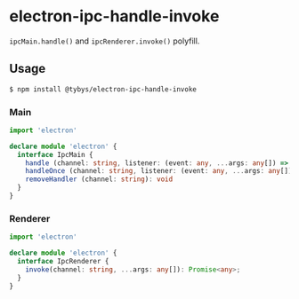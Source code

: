 # electron-ipc-handle-invoke

`ipcMain.handle()` and `ipcRenderer.invoke()` polyfill.

## Usage

``` bash
$ npm install @tybys/electron-ipc-handle-invoke
```

### Main

``` ts
import 'electron'

declare module 'electron' {
  interface IpcMain {
    handle (channel: string, listener: (event: any, ...args: any[]) => (Promise<void>) | (any)): void
    handleOnce (channel: string, listener: (event: any, ...args: any[]) => (Promise<void>) | (any)): void
    removeHandler (channel: string): void
  }
}
```

### Renderer

``` ts
import 'electron'

declare module 'electron' {
  interface IpcRenderer {
    invoke(channel: string, ...args: any[]): Promise<any>;
  }
}
```
